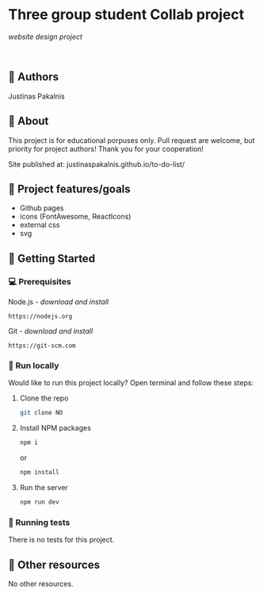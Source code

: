 # Three group student Collab project

_website design project_

<br>

## 🎅 Authors

Justinas Pakalnis

## 🌟 About

This project is for educational porpuses only. Pull request are welcome, but priority for project authors! Thank you for your cooperation!

Site published at: justinaspakalnis.github.io/to-do-list/

## 🎯 Project features/goals

- Github pages
- icons (FontAwesome, ReactIcons)
- external css
- svg

## 🧰 Getting Started

### 💻 Prerequisites

Node.js - _download and install_

```
https://nodejs.org
```

Git - _download and install_

```
https://git-scm.com
```

### 🏃 Run locally

Would like to run this project locally? Open terminal and follow these steps:

1. Clone the repo
   ```sh
   git clone NO
   ```
2. Install NPM packages
   ```sh
   npm i
   ```
   or
   ```sh
   npm install
   ```
3. Run the server
   ```sh
   npm run dev
   ```

### 🧪 Running tests

There is no tests for this project.

## 🔗 Other resources

No other resources.
